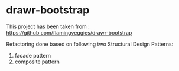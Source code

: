 # drawr-bootstrap

This project has been taken from : https://github.com/flamingveggies/drawr-bootstrap

Refactoring done based on following two Structural Design Patterns:
1) facade pattern
2) composite pattern